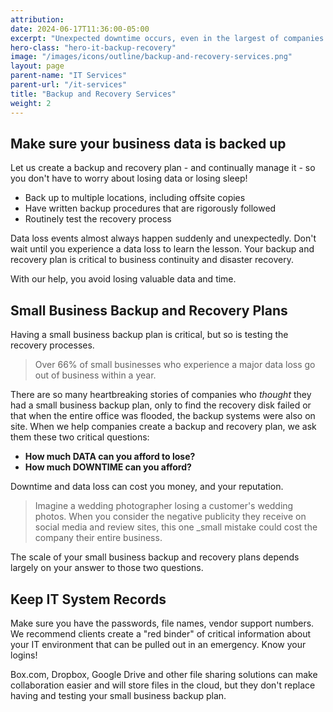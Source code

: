 ```yaml
---
attribution:
date: 2024-06-17T11:36:00-05:00
excerpt: "Unexpected downtime occurs, even in the largest of companies. Protect your data by establishing a strong backup and recovery plan - better yet, let us do that for you!"
hero-class: "hero-it-backup-recovery"
image: "/images/icons/outline/backup-and-recovery-services.png"
layout: page
parent-name: "IT Services"
parent-url: "/it-services"
title: "Backup and Recovery Services"
weight: 2
---
```


## Make sure your business data is backed up

Let us create a backup and recovery plan - and continually manage it - so you don't have to worry about losing data or losing sleep!

- Back up to multiple locations, including offsite copies
- Have written backup procedures that are rigorously followed
- Routinely test the recovery process

Data loss events almost always happen suddenly and unexpectedly. Don't wait until you experience a data loss to learn the lesson. Your backup and recovery plan is critical to business continuity and disaster recovery.

With our help, you avoid losing valuable data and time.

## Small Business Backup and Recovery Plans

Having a small business backup plan is critical, but so is testing the recovery processes.

> Over 66% of small businesses who experience a major data loss go out of business within a year.

There are so many heartbreaking stories of companies who _thought_ they had a small business backup plan, only to find the recovery disk failed or that when the entire office was flooded, the backup systems were also on site.  When we help companies create a backup and recovery plan, we ask them these two critical questions:

- **How much DATA can you afford to lose?**
- **How much DOWNTIME can you afford?**

Downtime and data loss can cost you money, and your reputation.

> Imagine a wedding photographer losing a customer's wedding photos. When you consider the negative publicity they receive on social media and review sites, this one _small mistake could cost the company their entire business.

The scale of your small business backup and recovery plans depends largely on your answer to those two questions.

## Keep IT System Records

Make sure you have the passwords, file names, vendor support numbers. We recommend clients create a "red binder" of critical information about your IT environment that can be pulled out in an emergency. Know your logins!

Box.com, Dropbox, Google Drive and other file sharing solutions can make collaboration easier and will store files in the cloud, but they don't replace having and testing your small business backup plan.
